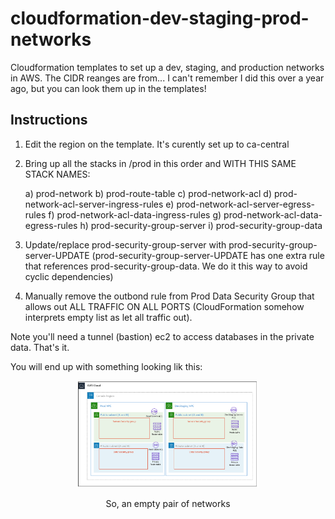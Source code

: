 # cloudformation-dev-staging-prod-networks
Cloudformation templates to set up a dev, staging, and production networks in AWS. The CIDR reanges are from... I can't remember I did this over a year ago, but you can look them up in the templates!

## Instructions
1. Edit the region on the template. It's curently set up to ca-central
2. Bring up all the stacks in /prod in this order and WITH THIS SAME STACK NAMES:

   a) prod-network
   b) prod-route-table
   c) prod-network-acl
   d) prod-network-acl-server-ingress-rules
   e) prod-network-acl-server-egress-rules
   f) prod-network-acl-data-ingress-rules
   g) prod-network-acl-data-egress-rules
   h) prod-security-group-server
   i) prod-security-group-data

4. Update/replace prod-security-group-server with prod-security-group-server-UPDATE
   (prod-security-group-server-UPDATE has one extra rule that references prod-security-group-data. We do it this way to avoid cyclic dependencies)

3. Manually remove the outbond rule from Prod Data Security Group
   that allows out ALL TRAFFIC ON ALL PORTS (CloudFormation somehow interprets empty list as let all traffic out).
	 
Note you'll need a tunnel (bastion) ec2 to access databases in the private data. That's it. 

You will end up with something looking lik this:

<p align="center">
  <img src="https://github.com/rromanotero/cloudformation-dev-staging-prod-networks/blob/master/architecture.png" width="290"/>
  <p align="center">So, an empty pair of networks</p>
</p>


